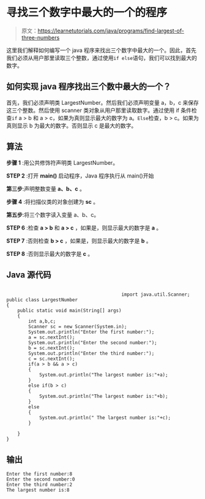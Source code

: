# 寻找三个数字中最大的一个的程序

> 原文：<https://learnetutorials.com/java/programs/find-largest-of-three-numbers>

这里我们解释如何编写一个 java 程序来找出三个数字中最大的一个。因此，首先我们必须从用户那里读取三个整数，通过使用`if else`语句，我们可以找到最大的数字。

## 如何实现 java 程序找出三个数中最大的一个？

首先，我们必须声明类 LargestNumber。然后我们必须声明变量 a，b，c 来保存这三个整数。然后使用 scanner 类对象从用户那里读取数字。通过使用 if 条件检查`if` a > b 和 a > c，如果为真则显示最大的数字为 a。`Else`检查，b > c。如果为真则显示 b 为最大的数字。否则显示 c 是最大的数字。

## 算法

**步骤 1** :用公共修饰符声明类 LargestNumber。

**STEP 2** :打开 **main()** 启动程序，Java 程序执行从 main()开始

**第三步**:声明整数变量 **a、b、c** 。

**步骤 4** :将扫描仪类的对象创建为 **sc** 。

**第五步**:将三个数字读入变量 a、b、c。

**STEP 6** :检查 **a > b** 和 **a > c** ，如果是，则显示最大的数字是 **a** 。

**STEP 7** :否则检查 **b > c** ，如果是，则显示最大的数字是 **b** 。

**STEP 8** :否则显示最大的数字是 **c** 。

## Java 源代码

```

                                          import java.util.Scanner;
public class LargestNumber 
{
    public static void main(String[] args) 
    {
        int a,b,c;
        Scanner sc = new Scanner(System.in);
        System.out.println("Enter the first number:");
        a = sc.nextInt();
        System.out.println("Enter the second number:");
        b = sc.nextInt();
        System.out.println("Enter the third number:");
        c = sc.nextInt();
        if(a > b && a > c)
        {
            System.out.println("The largest number is:"+a);
        }
        else if(b > c)
        {
            System.out.println("The largest number is:"+b);
        }
        else
        {
            System.out.println(" The largest number is:"+c);
        }

    }
}

```

## 输出

```
Enter the first number:8 
Enter the second number:0
Enter the third number:2
The largest number is:8
```